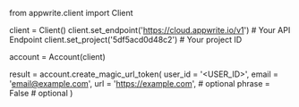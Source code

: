 from appwrite.client import Client

client = Client()
client.set_endpoint('https://cloud.appwrite.io/v1') # Your API Endpoint
client.set_project('5df5acd0d48c2') # Your project ID

account = Account(client)

result = account.create_magic_url_token(
    user_id = '<USER_ID>',
    email = 'email@example.com',
    url = 'https://example.com', # optional
    phrase = False # optional
)
